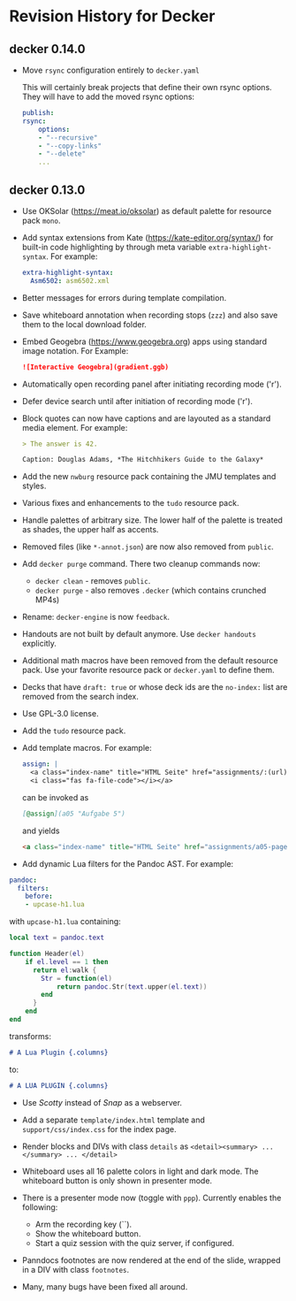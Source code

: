 # Revision History for Decker

## decker 0.14.0

-   Move `rsync` configuration entirely to `decker.yaml`

    This will certainly break projects that define their own rsync options. They
    will have to add the moved rsync options:

    ``` yaml
    publish:
    rsync:
        options:
        - "--recursive"
        - "--copy-links"
        - "--delete"
        ...
    ```

## decker 0.13.0

-   Use OKSolar (https://meat.io/oksolar) as default palette for resource pack
    `mono`.

-   Add syntax extensions from Kate (https://kate-editor.org/syntax/) for
    built-in code highlighting by through meta variable
    `extra-highlight-syntax`. For example:

    ``` yaml
    extra-highlight-syntax:
      Asm6502: asm6502.xml
    ```

-   Better messages for errors during template compilation.

-   Save whiteboard annotation when recording stops (`zzz`) and also save them
    to the local download folder.

-   Embed Geogebra (https://www.geogebra.org) apps using standard image
    notation. For Example:

    ``` markdown
    ![Interactive Geogebra](gradient.ggb)
    ```

-   Automatically open recording panel after initiating recording mode ('r').

-   Defer device search until after initiation of recording mode ('r').

-   Block quotes can now have captions and are layouted as a standard media
    element. For example:

    ``` markdown
    > The answer is 42.

    Caption: Douglas Adams, *The Hitchhikers Guide to the Galaxy*
    ```

-   Add the new `nwburg` resource pack containing the JMU templates and styles.

-   Various fixes and enhancements to the `tudo` resource pack.

-   Handle palettes of arbitrary size. The lower half of the palette is treated
    as shades, the upper half as accents.

-   Removed files (like `*-annot.json`) are now also removed from `public`.

-   Add `decker purge` command. There two cleanup commands now:

    -   `decker clean` - removes `public`.
    -   `decker purge` - also removes `.decker` (which contains crunched MP4s)

-   Rename: `decker-engine` is now `feedback`.

-   Handouts are not built by default anymore. Use `decker handouts` explicitly.

-   Additional math macros have been removed from the default resource pack. Use
    your favorite resource pack or `decker.yaml` to define them.

-   Decks that have `draft: true` or whose deck ids are the `no-index:` list are
    removed from the search index.

-   Use GPL-3.0 license.

-   Add the `tudo` resource pack.

-   Add template macros. For example:

    ``` yaml
    assign: |
      <a class="index-name" title="HTML Seite" href="assignments/:(url)-page.html">:(title)
      <i class="fas fa-file-code"></i></a>
    ```

    can be invoked as

    ``` markdown
    [@assign](a05 "Aufgabe 5")
    ```

    and yields

    ``` markdown
    <a class="index-name" title="HTML Seite" href="assignments/a05-page.html">Aufgabe 5<i class="fas fa-file-code"></i></a>
    ```

-   Add dynamic Lua filters for the Pandoc AST. For example:

``` yaml
pandoc:
  filters:
    before:
    - upcase-h1.lua
```

with `upcase-h1.lua` containing:

``` lua
local text = pandoc.text

function Header(el)
    if el.level == 1 then
      return el:walk {
        Str = function(el)
            return pandoc.Str(text.upper(el.text))
        end
      }
    end
end
```

transforms:

``` markdown
# A Lua Plugin {.columns}
```

to:

``` markdown
# A LUA PLUGIN {.columns}
```

-   Use *Scotty* instead of *Snap* as a webserver.

-   Add a separate `template/index.html` template and `support/css/index.css`
    for the index page.

-   Render blocks and DIVs with class `details` as
    `<detail><summary> ... </summary> ... </detail>`

-   Whiteboard uses all 16 palette colors in light and dark mode. The whiteboard
    button is only shown in presenter mode.

-   There is a presenter mode now (toggle with `ppp`). Currently enables the
    following:

    -   Arm the recording key (\`\`).
    -   Show the whiteboard button.
    -   Start a quiz session with the quiz server, if configured.

-   Panndocs footnotes are now rendered at the end of the slide, wrapped in a
    DIV with class `footnotes`.

-   Many, many bugs have been fixed all around.
